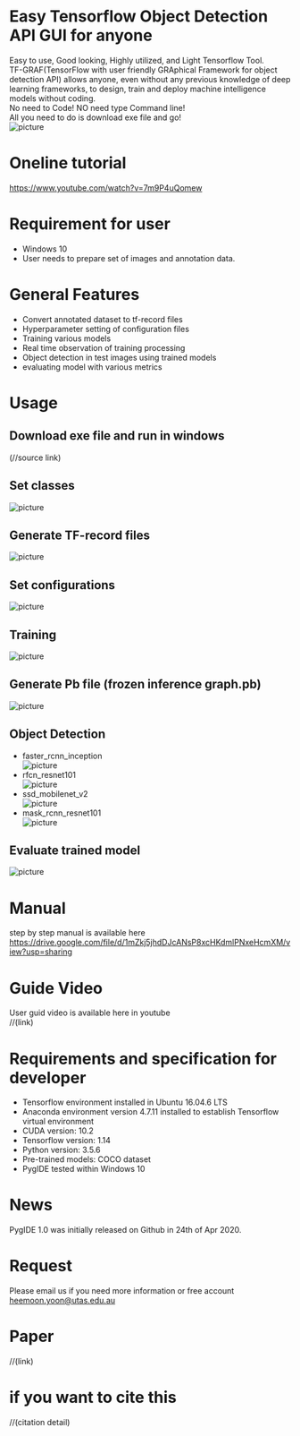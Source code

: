 # Easy Tensorflow Object Detection API GUI for anyone
Easy to use, Good looking, Highly utilized, and Light Tensorflow Tool.\
TF-GRAF(TensorFlow with user friendly GRAphical Framework for object detection API) allows anyone, even without any previous knowledge of deep learning frameworks, to design, train and deploy machine intelligence models without coding.\
No need to Code! NO need type Command line!\
All you need to do is download exe file and go!\
![picture](https://github.com/boguss1225/ObjectDetectionGUI/blob/master/screenshot/Detect_faster_rccn_inception.png)

# Oneline tutorial
https://www.youtube.com/watch?v=7m9P4uQomew

# Requirement for user
* Windows 10
* User needs to prepare set of images and annotation data.

# General Features
* Convert annotated dataset to tf-record files 
* Hyperparameter setting of configuration files
* Training various models
* Real time observation of training processing
* Object detection in test images using trained models
* evaluating model with various metrics

# Usage
## Download exe file and run in windows
(//source link)

## Set classes
![picture](https://github.com/boguss1225/ObjectDetectionGUI/blob/master/screenshot/step1setclasses.PNG)

## Generate TF-record files
![picture](https://github.com/boguss1225/ObjectDetectionGUI/blob/master/screenshot/step2-GenerateTFrecord.PNG)

## Set configurations
![picture](https://github.com/boguss1225/ObjectDetectionGUI/blob/master/screenshot/configuration.PNG)

## Training
![picture](https://github.com/boguss1225/ObjectDetectionGUI/blob/master/screenshot/Train-finished.PNG)

## Generate Pb file (frozen inference graph.pb)
![picture](https://github.com/boguss1225/ObjectDetectionGUI/blob/master/screenshot/convertCKPT-result2.PNG)

## Object Detection
* faster_rcnn_inception\
![picture](https://github.com/boguss1225/ObjectDetectionGUI/blob/master/screenshot/Detect_faster_rccn_inception.png)
* rfcn_resnet101\
![picture](https://github.com/boguss1225/ObjectDetectionGUI/blob/master/screenshot/Detect_rfcn_resnet101.png)
* ssd_mobilenet_v2\
![picture](https://github.com/boguss1225/ObjectDetectionGUI/blob/master/screenshot/Detect_ssd_mobilenet_v2.png)
* mask_rcnn_resnet101\
![picture](https://github.com/boguss1225/ObjectDetectionGUI/blob/master/screenshot/Detect_mask_rccn_resnet101.png)

## Evaluate trained model
![picture](https://github.com/boguss1225/ObjectDetectionGUI/blob/master/screenshot/eval_model-finished.PNG)

# Manual
step by step manual is available here\
https://drive.google.com/file/d/1mZkj5jhdDJcANsP8xcHKdmlPNxeHcmXM/view?usp=sharing

# Guide Video
User guid video is available here in youtube\
//(link)

# Requirements and specification for developer
* Tensorflow environment installed in Ubuntu 16.04.6 LTS
* Anaconda environment version 4.7.11 installed to establish Tensorflow virtual environment
* CUDA version: 10.2
* Tensorflow version: 1.14
* Python version: 3.5.6
* Pre-trained models: COCO dataset
* PygIDE tested within Windows 10

# News
PygIDE 1.0 was initially released on Github in 24th of Apr 2020.

# Request
Please email us if you need more information or free account\
heemoon.yoon@utas.edu.au

# Paper
//(link)

# if you want to cite this
//(citation detail)
